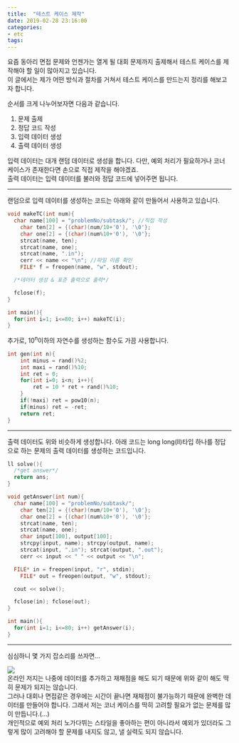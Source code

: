 ```yaml
---
title:  "테스트 케이스 제작"
date: 2019-02-28 23:16:00
categories:
- etc
tags:
---
```


요즘 동아리 면접 문제와 언젠가는 열게 될 대회 문제까지 출제해서 테스트 케이스를 제작해야 할 일이 많아지고 있습니다.<br>
이 글에서는 제가 어떤 방식과 절차를 거쳐서 테스트 케이스를 만드는지 정리를 해보고자 합니다.

순서를 크게 나누어보자면 다음과 같습니다.
1. 문제 출제
2. 정답 코드 작성
3. 입력 데이터 생성
4. 출력 데이터 생성

입력 데이터는 대개 랜덤 데이터로 생성을 합니다. 다만, 예외 처리가 필요하거나 코너 케이스가 존재한다면 손으로 직접 제작을 해야겠죠.<br>
출력 데이터는 입력 데이터를 불러와 정답 코드에 넣어주면 됩니다.

<hr>

랜덤으로 입력 데이터를 생성하는 코드는 아래와 같이 만들어서 사용하고 있습니다.
```cpp
void makeTC(int num){
  char name[100] = "problemNo/subtask/"; //직접 작성
	char ten[2] = {(char)(num/10+'0'), '\0'};
	char one[2] = {(char)(num%10+'0'), '\0'};
	strcat(name, ten);
	strcat(name, one);
	strcat(name, ".in");
	cerr << name << "\n"; //파일 이름 확인
	FILE* f = freopen(name, "w", stdout);

  /*데이터 생성 & 표준 출력으로 출력*/

  fclose(f);
}

int main(){
  for(int i=1; i<=80; i++) makeTC(i);
}
```

추가로, 10<sup>n</sup>이하의 자연수를 생성하는 함수도 가끔 사용합니다.
```cpp
int gen(int n){
	int minus = rand()%2;
	int maxi = rand()%10;
	int ret = 0;
	for(int i=0; i<n; i++){
		ret = 10 * ret + rand()%10;
	}
	if(!maxi) ret = pow10(n);
	if(minus) ret = -ret;
	return ret;
}
```

<Hr>

출력 데이터도 위와 비슷하게 생성합니다. 아래 코드는 long long(ll)타입 하나를 정답으로 하는 문제의 출력 데이터를 생성하는 코드입니다.
```cpp
ll solve(){
  /*get answer*/
  return ans;
}

void getAnswer(int num){
  char name[100] = "problemNo/subtask/";
	char ten[2] = {(char)(num/10+'0'), '\0'};
	char one[2] = {(char)(num%10+'0'), '\0'};
	strcat(name, ten);
	strcat(name, one);
	char input[100], output[100];
	strcpy(input, name); strcpy(output, name);
	strcat(input, ".in"); strcat(output, ".out");
	cerr << input << " " << output << "\n";

  FILE* in = freopen(input, "r", stdin);
	FILE* out = freopen(output, "w", stdout);

  cout << solve();

  fclose(in); fclose(out);
}

int main(){
  for(int i=1; i<=80; i++) getAnswer(i);
}
```

<hr>

심심하니 몇 가지 잡소리를 쓰자면...

<img src = "https://i.imgur.com/ewR0nVu.png"><br>
온라인 저지는 나중에 데이터를 추가하고 재채점을 해도 되기 때문에 위와 같이 해도 딱히 문제가 되지는 않습니다.<br>
그러나 대회나 면접같은 경우에는 시간이 끝나면 재채점이 불가능하기 때문에 완벽한 데이터를 만들어야 합니다. 그래서 저는 코너 케이스를 딱히 고려할 필요가 없는 문제를 많이 만듭니다.(...)<br>
개인적으로 예외 처리 노가다뛰는 스타일을 좋아하는 편이 아니라서 예외가 있더라도 그렇게 많이 고려해야 할 문제를 내지도 않고, 낼 실력도 되지 않습니다.
